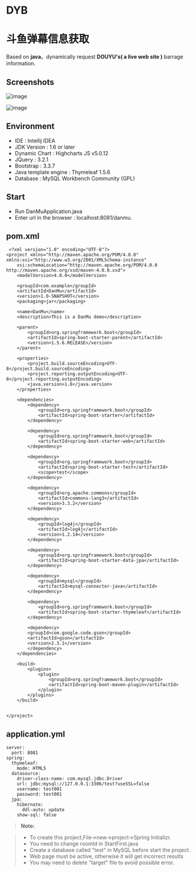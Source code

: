 # DYB
**斗鱼弹幕信息获取**
===================

Based on **java**，dynamically request **DOUYU's( a live web site )** barrage information.

Screenshots
-------------
![image](http://github.com/lslxy1021/DYB/raw/master/images/dmchart.png)

![image](http://github.com/lslxy1021/DYB/raw/master/images/dmtable.png)  
 

Environment
-------------

 - IDE : Intellij  IDEA 
 - JDK Version : 1.6 or later
 - Dynamic Chart : Highcharts JS v5.0.12
 - JQuery : 3.2.1
 - Bootstrap : 3.3.7
 - Java template engine : Thymeleaf 1.5.6
 - Database : MySQL Workbench Community (GPL)
 
Start
-------------
 - Run DanMuApplication.java
 - Enter url in the browser : localhost:8081/danmu.

**pom.xml**
-------------------

   

     <?xml version="1.0" encoding="UTF-8"?>
    <project xmlns="http://maven.apache.org/POM/4.0.0" xmlns:xsi="http://www.w3.org/2001/XMLSchema-instance"
    	xsi:schemaLocation="http://maven.apache.org/POM/4.0.0 http://maven.apache.org/xsd/maven-4.0.0.xsd">
    	<modelVersion>4.0.0</modelVersion>
    
    	<groupId>com.example</groupId>
    	<artifactId>DanMu</artifactId>
    	<version>1.0-SNAPSHOT</version>
    	<packaging>jar</packaging>
    
    	<name>DanMu</name>
    	<description>This is a DanMu demo</description>
    
    	<parent>
    		<groupId>org.springframework.boot</groupId>
    		<artifactId>spring-boot-starter-parent</artifactId>
    		<version>1.5.6.RELEASE</version>
    	</parent>
    
    	<properties>
    		<project.build.sourceEncoding>UTF-8</project.build.sourceEncoding>
    		<project.reporting.outputEncoding>UTF-8</project.reporting.outputEncoding>
    		<java.version>1.8</java.version>
    	</properties>
    
    	<dependencies>
    		<dependency>
    			<groupId>org.springframework.boot</groupId>
    			<artifactId>spring-boot-starter</artifactId>
    		</dependency>
    
    		<dependency>
    			<groupId>org.springframework.boot</groupId>
    			<artifactId>spring-boot-starter-web</artifactId>
    		</dependency>
    
    		<dependency>
    			<groupId>org.springframework.boot</groupId>
    			<artifactId>spring-boot-starter-test</artifactId>
    			<scope>test</scope>
    		</dependency>
    
    		<dependency>
    			<groupId>org.apache.commons</groupId>
    			<artifactId>commons-lang3</artifactId>
    			<version>3.3.2</version>
    		</dependency>
    
    		<dependency>
    			<groupId>log4j</groupId>
    			<artifactId>log4j</artifactId>
    			<version>1.2.14</version>
    		</dependency>
    
            <dependency>
                <groupId>org.springframework.boot</groupId>
                <artifactId>spring-boot-starter-data-jpa</artifactId>
            </dependency>
    
            <dependency>
                <groupId>mysql</groupId>
                <artifactId>mysql-connector-java</artifactId>
            </dependency>
    
    		<dependency>
    			<groupId>org.springframework.boot</groupId>
    			<artifactId>spring-boot-starter-thymeleaf</artifactId>
    		</dependency>
    
    		<dependency>
    		<groupId>com.google.code.gson</groupId>
    		<artifactId>gson</artifactId>
    		<version>2.3.1</version>
    	    </dependency>
    	</dependencies>
    
    	<build>
    		<plugins>
    			<plugin>
    				<groupId>org.springframework.boot</groupId>
    				<artifactId>spring-boot-maven-plugin</artifactId>
    			</plugin>
    		</plugins>
    	</build>
    
    
    </project>

**application.yml**
-------------------

    server:
      port: 8081
    spring:
      thymeleaf:
        mode: HTML5
      datasource:
        driver-class-name: com.mysql.jdbc.Driver
        url: jdbc:mysql://127.0.0.1:3306/test?useSSL=false
        username: test001
        password: test001
      jpa:
        hibernate:
          ddl-auto: update
        show-sql: false
        
> **Note:**

> - To create this project,File->new->project->Spring Initializr.
> - You need to change roomId in StartFirst.java 
> - Create a database called "test" in MySQL before start the project.
> - Web page must be active, otherwise it will get incorrect results
> - You may need to delete "target" file to avoid possible error.
